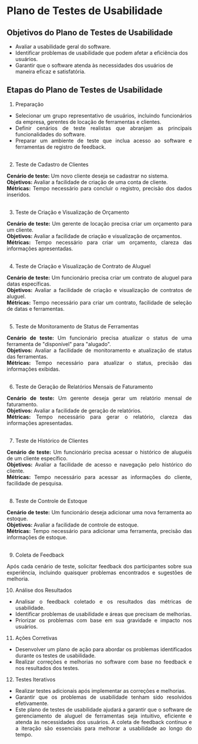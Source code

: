 # Plano de Testes de Usabilidade

## Objetivos do Plano de Testes de Usabilidade

- Avaliar a usabilidade geral do software.
- Identificar problemas de usabilidade que podem afetar a eficiência dos usuários.
- Garantir que o software atenda às necessidades dos usuários de maneira eficaz e satisfatória.

## Etapas do Plano de Testes de Usabilidade
<div align = "justify">

1. Preparação
   
- Selecionar um grupo representativo de usuários, incluindo funcionários da empresa, gerentes de locação de ferramentas e clientes.
- Definir cenários de teste realistas que abranjam as principais funcionalidades do software.
- Preparar um ambiente de teste que inclua acesso ao software e ferramentas de registro de feedback.<br><br>

2. Teste de Cadastro de Clientes
   
**Cenário de teste:** Um novo cliente deseja se cadastrar no sistema.<br>
**Objetivos:** Avaliar a facilidade de criação de uma conta de cliente.<br>
**Métricas:** Tempo necessário para concluir o registro, precisão dos dados inseridos.<br><br>

3. Teste de Criação e Visualização de Orçamento
   
**Cenário de teste:** Um gerente de locação precisa criar um orçamento para um cliente.<br>
**Objetivos:** Avaliar a facilidade de criação e visualização de orçamentos.<br>
**Métricas:** Tempo necessário para criar um orçamento, clareza das informações apresentadas.<br><br>

4. Teste de Criação e Visualização de Contrato de Aluguel
   
**Cenário de teste:** Um funcionário precisa criar um contrato de aluguel para datas específicas.<br>
**Objetivos:** Avaliar a facilidade de criação e visualização de contratos de aluguel.<br>
**Métricas:** Tempo necessário para criar um contrato, facilidade de seleção de datas e ferramentas.<br><br>

5. Teste de Monitoramento de Status de Ferramentas
   
**Cenário de teste:** Um funcionário precisa atualizar o status de uma ferramenta de "disponível" para "alugado".<br>
**Objetivos:** Avaliar a facilidade de monitoramento e atualização de status das ferramentas.<br>
**Métricas:** Tempo necessário para atualizar o status, precisão das informações exibidas.<br><br>

6. Teste de Geração de Relatórios Mensais de Faturamento
    
**Cenário de teste:** Um gerente deseja gerar um relatório mensal de faturamento.<br>
**Objetivos:** Avaliar a facilidade de geração de relatórios.<br>
**Métricas:** Tempo necessário para gerar o relatório, clareza das informações apresentadas.<br><br>

7. Teste de Histórico de Clientes
    
**Cenário de teste:** Um funcionário precisa acessar o histórico de aluguéis de um cliente específico.<br>
**Objetivos:** Avaliar a facilidade de acesso e navegação pelo histórico do cliente.<br>
**Métricas:** Tempo necessário para acessar as informações do cliente, facilidade de pesquisa.<br><br>

8. Teste de Controle de Estoque
    
**Cenário de teste:** Um funcionário deseja adicionar uma nova ferramenta ao estoque.<br>
**Objetivos:** Avaliar a facilidade de controle de estoque.<br>
**Métricas:** Tempo necessário para adicionar uma ferramenta, precisão das informações de estoque.<br><br>

9. Coleta de Feedback
    
Após cada cenário de teste, solicitar feedback dos participantes sobre sua experiência, incluindo quaisquer problemas encontrados e sugestões de melhoria.

10. Análise dos Resultados
    
- Analisar o feedback coletado e os resultados das métricas de usabilidade.
- Identificar problemas de usabilidade e áreas que precisam de melhorias.
- Priorizar os problemas com base em sua gravidade e impacto nos usuários.

11. Ações Corretivas
- Desenvolver um plano de ação para abordar os problemas identificados durante os testes de usabilidade.
- Realizar correções e melhorias no software com base no feedback e nos resultados dos testes.

12. Testes Iterativos
- Realizar testes adicionais após implementar as correções e melhorias.
- Garantir que os problemas de usabilidade tenham sido resolvidos efetivamente.
- Este plano de testes de usabilidade ajudará a garantir que o software de gerenciamento de aluguel de ferramentas seja intuitivo, eficiente e atenda às necessidades dos usuários. A coleta de feedback contínuo e a iteração são essenciais para melhorar a usabilidade ao longo do tempo. 
